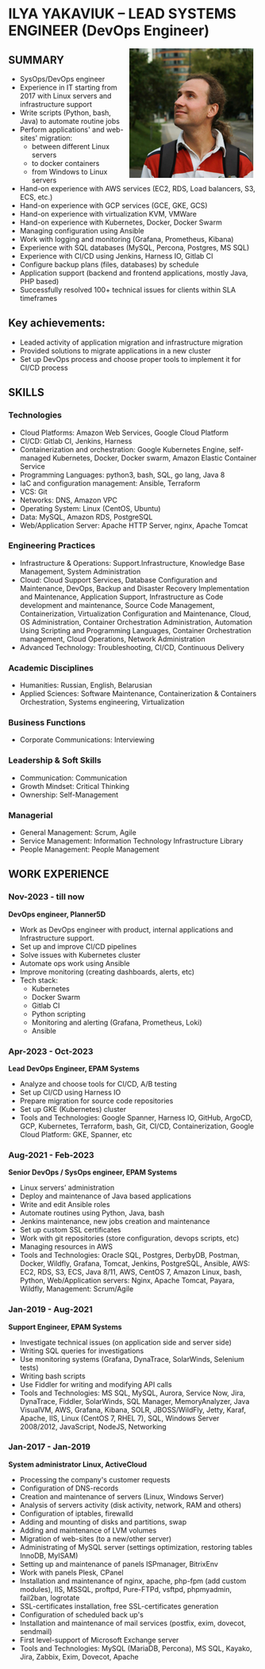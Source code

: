 # ILYA YAKAVIUK – LEAD SYSTEMS ENGINEER (DevOps Engineer)

<img src="images/photo.jpg" alt="Photo" style="float: right; margin-right: 10px;" />

## SUMMARY
- SysOps/DevOps engineer
- Experience in IT starting from 2017 with Linux servers and infrastructure support
- Write scripts (Python, bash, Java) to automate routine jobs
- Perform applications' and web-sites' migration:
  - between different Linux servers
  - to docker containers
  - from Windows to Linux servers
- Hand-on experience with AWS services (EC2, RDS, Load balancers, S3, ECS, etc.)
- Hand-on experience with GCP services (GCE, GKE, GCS)
- Hand-on experience with virtualization KVM, VMWare
- Hand-on experience with Kubernetes, Docker, Docker Swarm
- Managing configuration using Ansible
- Work with logging and monitoring (Grafana, Prometheus, Kibana)
- Experience with SQL databases (MySQL, Percona, Postgres, MS SQL)
- Experience with CI/CD using Jenkins, Harness IO, Gitlab CI
- Configure backup plans (files, databases) by schedule
- Application support (backend and frontend applications, mostly Java, PHP based)
- Successfully resolved 100+ technical issues for clients within SLA timeframes

## Key achievements:
- Leaded activity of application migration and infrastructure migration
- Provided solutions to migrate applications in a new cluster
- Set up DevOps process and choose proper tools to implement it for CI/CD process

## SKILLS
### Technologies
- Cloud Platforms: Amazon Web Services, Google Cloud Platform
- CI/CD: Gitlab CI, Jenkins, Harness
- Containerization and orchestration: Google Kubernetes Engine, self-managed Kubernetes, Docker, Docker swarm, Amazon Elastic Container Service
- Programming Languages: python3, bash, SQL, go lang, Java 8
- IaC and configuration management: Ansible, Terraform
- VCS: Git
- Networks: DNS, Amazon VPC
- Operating System: Linux (CentOS, Ubuntu)
- Data: MySQL, Amazon RDS, PostgreSQL
- Web/Application Server: Apache HTTP Server, nginx, Apache Tomcat
### Engineering Practices
- Infrastructure & Operations: Support.Infrastructure, Knowledge Base Management, System Administration
- Cloud: Cloud Support Services, Database Configuration and Maintenance, DevOps, Backup and Disaster Recovery Implementation and Maintenance, Application Support, Infrastructure as Code development and maintenance, Source Code Management, Containerization, Virtualization Configuration and Maintenance, Cloud, OS Administration, Container Orchestration Administration, Automation Using Scripting and Programming Languages, Container Orchestration management, Cloud Operations, Network Administration
- Advanced Technology: Troubleshooting, CI/CD, Continuous Delivery
### Academic Disciplines
- Humanities: Russian, English, Belarusian
- Applied Sciences: Software Maintenance, Containerization & Containers Orchestration, Systems engineering, Virtualization
### Business Functions
- Corporate Communications: Interviewing
### Leadership & Soft Skills
- Communication: Communication
- Growth Mindset: Critical Thinking
- Ownership: Self-Management
### Managerial
- General Management: Scrum, Agile
- Service Management: Information Technology Infrastructure Library
- People Management: People Management

## WORK EXPERIENCE

### Nov-2023 - till now 
**DevOps engineer, Planner5D**
- Work as DevOps engineer with product, internal applications and Infrastructure support.
- Set up and improve CI/CD pipelines
- Solve issues with Kubernetes cluster
- Automate ops work using Ansible
- Improve monitoring (creating dashboards, alerts, etc)
- Tech stack: 
  - Kubernetes 
  - Docker Swarm 
  - Gitlab CI
  - Python scripting
  - Monitoring and alerting (Grafana, Prometheus, Loki)
  - Ansible

### Apr-2023 - Oct-2023 
**Lead DevOps Engineer, EPAM Systems**
- Analyze and choose tools for CI/CD, A/B testing
- Set up CI/CD using Harness IO
- Prepare migration for source code repositories
- Set up GKE (Kubernetes) cluster
- Tools and Technologies: Google Spanner, Harness IO, GitHub, ArgoCD, GCP, Kubernetes, Terraform, bash, Git, CI/CD, Containerization, Google Cloud Platform: GKE, Spanner, etc

### Aug-2021 - Feb-2023 
**Senior DevOps / SysOps engineer, EPAM Systems**
- Linux servers’ administration
- Deploy and maintenance of Java based applications
- Write and edit Ansible roles
- Automate routines using Python, Java, bash
- Jenkins maintenance, new jobs creation and maintenance
- Set up custom SSL certificates
- Work with git repositories (store configuration, devops scripts, etc)
- Managing resources in AWS
- Tools and Technologies: Oracle SQL, Postgres, DerbyDB, Postman, Docker, Wildfly, Grafana, Tomcat, Jenkins, PostgreSQL, Ansible, AWS: EC2, RDS, S3, ECS, Java 8/11, AWS, CentOS 7, Amazon Linux, bash, Python, Web/Application servers: Nginx, Apache Tomcat, Payara, Wildfly, Management: Scrum/Agile

### Jan-2019 - Aug-2021 
**Support Engineer, EPAM Systems**
- Investigate technical issues (on application side and server side)
- Writing SQL queries for investigations
- Use monitoring systems (Grafana, DynaTrace, SolarWinds, Selenium tests)
- Writing bash scripts
- Use Fiddler for writing and modifying API calls
- Tools and Technologies: MS SQL, MySQL, Aurora, Service Now, Jira, DynaTrace, Fiddler, SolarWinds, SQL Manager, MemoryAnalyzer, Java VisualVM, AWS, Grafana, Kibana, SOLR, JBOSS/WildFly, Jetty, Karaf, Apache, IIS, Linux (CentOS 7, RHEL 7), SQL, Windows Server 2008/2012, JavaScript, NodeJS, Networking

### Jan-2017 - Jan-2019 
**System administrator Linux, ActiveCloud**
- Processing the company's customer requests
- Configuration of DNS-records
- Creation and maintenance of servers (Linux, Windows Server)
- Analysis of servers activity (disk activity, network, RAM and others)
- Configuration of iptables, firewalld
- Adding and mounting of disks and partitions, swap
- Adding and maintenance of LVM volumes
- Migration of web-sites (to a new/other server)
- Administrating of MySQL server (settings optimization, restoring tables InnoDB, MyISAM)
- Setting up and maintenance of panels ISPmanager, BitrixEnv
- Work with panels Plesk, CPanel
- Installation and maintenance of nginx, apache, php-fpm (add custom modules), IIS, MSSQL, proftpd, Pure-FTPd, vsftpd, phpmyadmin, fail2ban, logrotate
- SSL-certificates installation, free SSL-certificates generation
- Configuration of scheduled back up's
- Installation and maintenance of mail services (postfix, exim, dovecot, sendmail)
- First level-support of Microsoft Exchange server
- Tools and Technologies: MySQL (MariaDB, Percona), MS SQL, Kayako, Jira, Zabbix, Exim, Dovecot, Apache